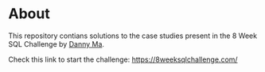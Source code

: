 
# About

This repository contians solutions to the case studies present in the 8 Week SQL Challenge by [Danny Ma](https://www.datawithdanny.com/).

Check this link to start the challenge: https://8weeksqlchallenge.com/

